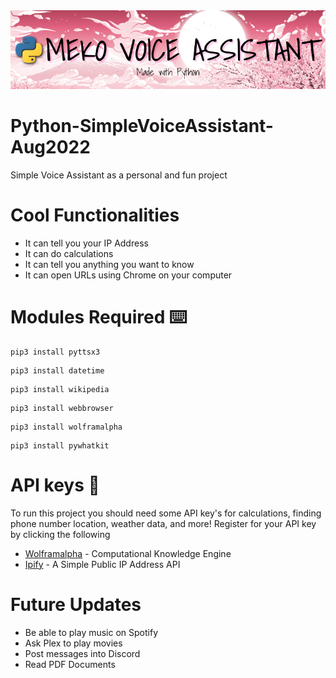 <img src=Meko.png>

# Python-SimpleVoiceAssistant-Aug2022
Simple Voice Assistant as a personal and fun project

# Cool Functionalities
- It can tell you your IP Address
- It can do calculations
- It can tell you anything you want to know
- It can open URLs using Chrome on your computer

# Modules Required ⌨️
```
pip3 install pyttsx3
```
```
pip3 install datetime
```
```
pip3 install wikipedia
```
```
pip3 install webbrowser
```
```
pip3 install wolframalpha
```
```
pip3 install pywhatkit
```

# API keys 🔑
To run this project you should need some API key's for calculations, finding phone number location, weather data, and more! Register for your API key by clicking the following
- [Wolframalpha](https://www.wolframalpha.com/) - Computational Knowledge Engine
- [Ipify](https://www.ipify.org/) - A Simple Public IP Address API

# Future Updates
- Be able to play music on Spotify
- Ask Plex to play movies
- Post messages into Discord
- Read PDF Documents
